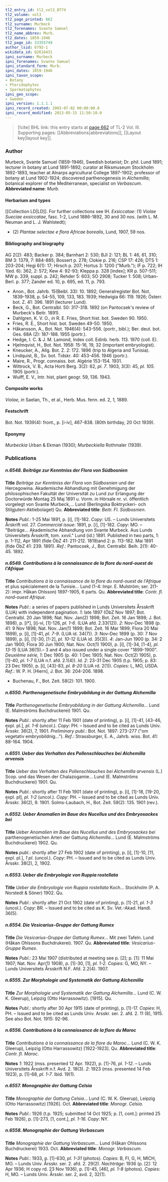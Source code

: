 ```yaml
---
tl2_entry_id: tl2_vol3_0774
tl2_volume: vol3
tl2_page_printed: 662
tl2_surname: Murbeck
tl2_forenames: Svante Samuel
tl2_name_abbrev: Murb.
tl2_dates: 1859-1946
tl2_page_id: 33355749
author_lsid: 6793-1
wikidata_id: Q2616431
ipni_surname: Murbeck
ipni_forenames: Svante Samuel
ipni_standard_form: Murb.
ipni_dates: 1859-1946
ipni_taxon_scope: 
- Botany
- Pteridophytes
- Spermatophytes
ipni_geo_scope: 
- Sweden
ipni_version: 1.1.1.1
ipni_record_created: 2003-07-02 00:00:00.0
ipni_record_modified: 2013-05-15 11:50:10.0
---
```



> [!cite] BHL link: this entry starts at [page 662](https://www.biodiversitylibrary.org/page/33355749) of TL-2 Vol. III.
> Supporting pages: [[Abbreviations|abbreviations]], [[Layout key|layout key]].

### Author

Murbeck, Svante Samuel (1859-1946), Swedish botanist; Dr. phil. Lund 1891; lecturer in botany at Lund 1891-1892; curator at Riksmuseum Stockholm 1892-1893, teacher at Alnarps agricultural College 1897-1902; professor of botany at Lund 1902-1924; discovered parthenogenesis in *Alchemilla*; botanical explorer of the Mediterranean, specialist on *Verbascum*. 
**Abbreviated name**: *Murb.*

#### Herbarium and types

[[Collection LD|LD]]. For further collections see IH.
*Exsiccatae*: (1) *Violae Sueciae* *exsiccatae*, fasc. 1-2, Lund 1886-1892, 30 and 30 nos. (with L. M. Neuman and L. J. Wahlstedt);
- (2) *Plantae selectae e flora Africae borealis*, Lund, 1907, 59 nos.

#### Bibliography and biography

AG 2(2): 483; Backer p. 384; Barnhart 2: 530; BJI 2: 121; BL 1: 46, 61, 310; BM 3: 1379, 7: 884-885; Bossert p. 278; Clokie p. 216; CSP 17: 426; DTS 1: 203-204; Hegi 6(1): 17; Hirsch p. 207; Hortus 3: 1200 ("Murb."); IF p. 722; IH 1(ed. 6): 362, 2: 572; Kew 4: 92-93; Kleppa p. 328 \[index\]; KR p. 507-511; MW p. 339, suppl. p. 242; Rehder 5: 603; SO 2908; Tucker 1: 508; Urban-Berl. p. 377; Zander ed. 10, p. 695, ed. 11, p. 793.
- Anon., Bot. Jahrb. 15(Beibl. 33): 10. 1892; Generalregister Bot. Not. 1839-1938, p. 54-55, 109, 133, 183. 1939; Hedwigia 66: 119. 1926; Österr. bot. Z. 41: 396. 1891 (lecturer Lund).
- Beck, G., Bot. Centralbl. 50: 317-318. 1892 (on Pantocsek's review of Murbeck's Beitr. 1891).
- Dahlgren, K. V. O., *in* R. E. Fries, Short hist. bot. Sweden 90. 1950.
- Fries, R. E., Short hist. bot. Sweden 49-50. 1950.
- Håkansson, A., Bot. Not. 1946(4): 543-556. (portr., bibl.); Ber. deut. bot. Ges. 68A (2): 187-188. 1955 (portr.).
- Hedge, I. C. & J. M. Lamond, Index coll. Edinb. herb. 113. 1970 (coll. E).
- Hjelmqvist, H., Bot. Not. 1958: 15-16, 19, 32 (important embryologist).
- Kneucker, A., Allg. Bot. Z. 2: 172. 1896 (trip to Algeria and Tunisia).
- Lindquist, B., Sv. bot. Tidskr. 40: 453-456. 1946 (portr.).
- Maire, R., Progr. connaiss. bot. Algérie 153-154. 1931.
- Wittrock, V. B., Acta Horti Berg. 3(2): 62, *pl. 7*. 1903, 3(3): 45, *pl. 105*. 1905 (portr.).
- Wulff, E. V., Intr. hist, plant geogr. 59, 136. 1943.

#### Composite works

*Violae, in* Saelan, Th., et al., Herb. Mus. fenn. ed. 2, 1, 1889.

#### Festschrift

Bot. Not. 1939(4): front., p. \[i-iv\], 467-838. (80th birthday, 20 Oct 1939).

#### Eponymy

*Murbeckia* Urban & Ekman (1930); *Murbeckiella* Rothmaler (1939).

### Publications

##### n.6548. Beiträge zur Kenntniss der Flora von Südbosnien

**Title**
*Beiträge zur Kenntniss der Flora von Südbosnien* und der Hercegowina. Akademische Abhandlung mit Genehmigung der philosophischen Fakultät der Universität zu Lund zur Erlangung der Doctorwürde Montag 25 Maj 1891 u. Vorm. in Hörsale nr. vi. öffentlich vorgelegt von Svante Murbeck,... Lund (Berlingska Boktryckeri- och Stilgjuteri-Aktiebolaget) Qu.
**Abbreviated title**: *Beitr. Fl. Südbosnien*.

**Notes**
*Publ*.: 1-25 Mai 1891, p. \[i\], \[1\]-182. *Copy*: US. – Lunds Universitets Årskrift vol. 27.
*Commercial issue*: 1891, p. \[i\], \[1\]-182. *Copy*: MO. – "Beiträge... Akademische Abhandlung von Svante Murbeck. Aus Lunds Universitets Årsskrift, tom. xxvii." Lund (id.) 1891. Published in two parts, 1: p. 1-112, Apr 1891 (fide ÖbZ 41: 211-212. 1819)and 2: p. 113-182. Mai 1891 (fide ÖbZ 41: 239. 1891).
*Ref*.: Pantocsek, J., Bot. Centralbl. Beih. 2(1): 40-45. 1892.

##### n.6549. Contributions à la connaissance de la flore du nord-ouest de l'Afrique

**Title**
*Contributions à la connaissance de la flore du nord-ouest de l'Afrique* et plus spécialement de la Tunisie... Lund (1-4: Impr. E. Mulström; ser. 2(1-2): impr. Håkan Ohlsson) 1897-1905, 6 parts. Qu.
**Abbreviated title**: *Contr. fl. nord-ouest Afrique*.

**Notes**
*Publ*.: a series of papers published in Lunds Universitets Årsskrift (LUA) with independent pagination.
*1*: late 1897 (ÖbZ Nov 1897; Bot. Centralbl. 20 Jan 1898; Nat. Nov. Jan(2) 1898; Bot. Zeit. 16 Jan 1898; J. Bot. 1898), p. \[i\*\], \[i\]-vi, \[1\]-126, *pl. 1-6*. (LUA afd. 2.33(12)).
*2*: Nov-Dec 1898 (p. 41: 9 Nov 1898; Nat. Nov. Jan(1) 1899; Bot. Zeit. 16 Mar 1899; Flora 20 Mai 1899), p. \[i\], \[1\]-41, *pl. 7-9*. (LUA id. 34(7)).
*3*: Nov-Dec 1899 (p. 30: 7 Nov 1899), p. \[i\], \[1\]-30, \[1-2\], *pl. 10-12* (LUA id. 35(3)).
*4*: Jan-Jun 1900 (p. 34: 2 Jan 1900; Flora 30 Jun 1900; Nat. Nov. Oct(1) 1900), p. \[i\], \[1\]-34, \[1-4\], *pl. 13-15* (LUA 36(1)).– 3 and 4 also issued under a single cover "1899-1900".
*Deuxième série, 1*: Dec 1905 (p. 40: 1 Dec 1905; Nat. Nov. Oct(2) 1905), p. \[1\]-40, *pl. 1-7* (LUA n.f. afd. 2.1(4)).
*Id. 2*: 23-31 Dec 1905 (t.p. 1905; p. 83: 23 Dec 1905), p. \[i\], \[43\]-83, *pl. 8-20* (LUA rd. 2(1)).
*Copies*: L, MO, USDA.
*Ref*.: W. P. H. \[Hiern\], J. Bot. 36: 204-206. 1898.
- Buchenau, F., Bot. Zeit. 58(2): 101. 1900.

##### n.6550. Parthenogenetische Embryobildung in der Gattung Alchemilla

**Title**
*Parthenogenetische Embryobildung in der Gattung Alchemilla*... Lund (E. Malmströms Buchdruckerei) 1901. Qu.

**Notes**
*Publ*.: shortly after 11 Feb 1901 (date of printing), p. \[i\], \[1\]-41, \[43-46, expl. pl.\], *pl. 1-6* (uncol.). *Copy*: PH. – Issued and to be cited as Lunds Univ. Årsskr. 36(2), 7, 1901.
*Preliminary publ*.: Bot. Not. 1897: 273-277 ("om vegetativ embryobildnig...").
*Ref*.: Strassburger, E. A., Jahrb. wiss. Bot. 41: 88-164. 1904.

##### n.6551. Ueber das Verhalten des Pollenschlauches bei Alchemilla arvensis

**Title**
*Ueber das Verhalten des Pollenschlauches bei Alchemilla arvensis* (L.) Scop. und das Wesen der Chalazogamie... Lund (E. Malmströms Buchdruckerei) 1901. Qu.

**Notes**
*Publ*.: shortly after 11 Feb 1901 (date of printing), p. \[i\], \[1\]-18, \[19-20, expl. pl\], *pl. 1-2* (uncol.). *Copy*: PH. – Issued and to be cited as Lunds Univ. Årsskr. 36(2), 9. 1901. Solms-Laubach, H., Bot. Zeit. 59(2): 135. 1901 (rev.).

##### n.6552. Ueber Anomalien im Baue des Nucellus und des Embryosackes bei

**Title**
*Ueber Anomalien im Baue des Nucellus und des Embryosackes bei* parthenogenetischen Arten der Gattung *Alchemilla*... Lund (E. Malmströms Buchdruckerei) 1902. Qu.

**Notes**
*publ*.: shortly after 27 Feb 1902 (date of printing), p. \[i\], \[1\]-10, \[11, expl. pl.\], *1 pl*. (uncol.).
*Copy*: PH. – Issued and to be cited as Lunds Univ. Årsskr. 38(2), 2, 1902.

##### n.6553. Ueber die Embryologie von Ruppia rostellata

**Title**
*Ueber die Embryologie von Ruppia rostellata* Koch... Stockholm (P. A. Norstedt & Söner) 1902. Qu.

**Notes**
*Publ*.: shortly after 21 Oct 1902 (date of printing), p. \[1\]-21, *pl. 1-3* (uncol.). *Copy*: BR. – Issued and to be cited as K. Sv. Vet.-Akad. Handl. 36(5).

##### n.6554. Die Vesicarius-Gruppe der Gattung Rumex

**Title**
*Die Vesicarius-Gruppe der Gattung Rumex*... Mit zwei Tafeln. Lund (Håkan Ohlssons Buchdrukerei). 1907. Qu.
**Abbreviated title**: *Vesicarius-Gruppe Rumex*.

**Notes**
*Publ*.: 23 Mai 1907 (distributed at meeting see p. \[2\]; p. \[1\]: 11 Mai 1907; Nat. Nov. Apr(1) 1908), p. \[1\]-30, \[1\], *pl. 1-2. Copies*: G, MO, NY. – Lunds Universitets Årsskrift N.F. Afd. 2.2(4). 1907.

##### n.6555. Zur Morphologie und Systematik der Gattung Alchemilla

**Title**
*Zur Morphologie und Systematik der Gattung Alchemilla*... Lund (C. W. K. Gleerup), Leipzig (Otto Harrassowitz). \[1915\]. Qu.

**Notes**
*Publ*.: shortly after 30 Apr 1915 (date of printing), p. \[1\]-17. *Copies*: H, PH. – Issued and to be cited as Lunds Univ. Arsskr. ser. 2. afd. 2. 11 (8), 1915. See also Bot. Not. 1915: 92-96.

##### n.6556. Contributions à la connaissance de la flore du Maroc

**Title**
*Contributions à la connaissance de la flore du Maroc*... Lund (C. W. K. Gleerup), Leipzig (Otto Harrassowitz) \[1922-1923\]. Qu.
**Abbreviated title**: *Contr. fl. Maroc*.

**Notes**
*1*: 1922 (mss. presented 12 Apr. 1922), p. \[1\]-76, *pl. 1-12*. – Lunds Universitets Årsskrift n.f. Avd. 2. 18(3).
*2*: 1923 (mss. presented 14 Feb 1923), p. \[1\]-68, *pl. 1-7*. Ibid. 19(1).

##### n.6557. Monographie der Gattung Celsia

**Title**
*Monographie der Gattung Celsia*... Lund (C. W. K. Gleerup), Leipzig (Otto Harrassowitz) \[1926\]. Oct.
**Abbreviated title**: *Monogr. Celsia*.

**Notes**
*Publ*.: 1926 (t.p. 1925; submitted 14 Oct 1925; p. \[1, cont.\]: printed 25 Feb 1926), p. \[1\]-273, \[1, cont.\], *pl. 1-16. Copy*: NY.

##### n.6558. Monographie der Gattung Verbascum

**Title**
*Monographie der Gattung Verbascum*... Lund (Håkan Ohlssons Buchdruckerei) 1933. Oct.
**Abbreviated title**: *Monogr. Verbascum*.

**Notes**
*Publ*.: 1933, p. \[1\]-630, *pl. 1-31* (photos). *Copies*: B, FI, G, H, MICH, MO. – Lunds Univ. Årsskr. ser. 2. afd. 2. 29(2).
*Nachträge*: 1936 (p. \[2\]: 12 Apr 1936; H copy rd. 23 Nov 1936), p. \[1\]-45, \[46\], *pl. 1-8* (photos). *Copies*: H, MO. – Lunds Univ. Årsskr. ser. 2, avd. 2, 32(1).

